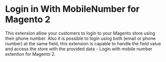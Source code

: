 # Login in With MobileNumber for Magento 2

This extension allow your customers to login to your Magento store using their phone number. Also it is possible to login using both (email or phone number) at the same field, this extension is capable to handle the field value and access the store with the provided data - Login with mobile number extention for Magento 2.
